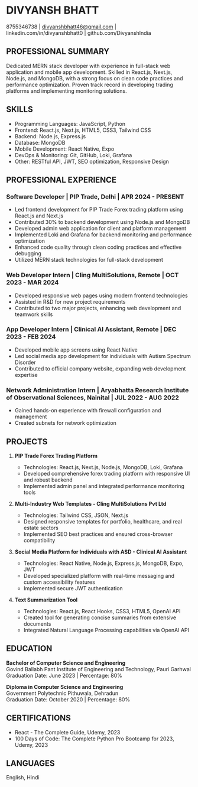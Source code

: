 # DIVYANSH BHATT

8755346738 | divyanshbhatt46@gmail.com | linkedin.com/in/divyanshbhatt0 | github.com/DivyanshIndia

## PROFESSIONAL SUMMARY

Dedicated MERN stack developer with experience in full-stack web application and mobile app development. Skilled in React.js, Next.js, Node.js, and MongoDB, with a strong focus on clean code practices and performance optimization. Proven track record in developing trading platforms and implementing monitoring solutions.

## SKILLS

- Programming Languages: JavaScript, Python
- Frontend: React.js, Next.js, HTML5, CSS3, Tailwind CSS
- Backend: Node.js, Express.js
- Database: MongoDB
- Mobile Development: React Native, Expo
- DevOps & Monitoring: Git, GitHub, Loki, Grafana
- Other: RESTful API, JWT, SEO optimization, Responsive Design

## PROFESSIONAL EXPERIENCE

### Software Developer | PIP Trade, Delhi | APR 2024 - PRESENT
- Led frontend development for PIP Trade Forex trading platform using React.js and Next.js
- Contributed 30% to backend development using Node.js and MongoDB
- Developed admin web application for client and platform management
- Implemented Loki and Grafana for backend monitoring and performance optimization
- Enhanced code quality through clean coding practices and effective debugging
- Utilized MERN stack technologies for full-stack development

### Web Developer Intern | Cling MultiSolutions, Remote | OCT 2023 - MAR 2024
- Developed responsive web pages using modern frontend technologies
- Assisted in R&D for new project requirements
- Contributed to two major projects, enhancing web development and teamwork skills

### App Developer Intern | Clinical AI Assistant, Remote | DEC 2023 - FEB 2024
- Developed mobile app screens using React Native
- Led social media app development for individuals with Autism Spectrum Disorder
- Contributed to official company website, expanding web development expertise

### Network Administration Intern | Aryabhatta Research Institute of Observational Sciences, Nainital | JUL 2022 - AUG 2022
- Gained hands-on experience with firewall configuration and management
- Created subnets for network optimization

## PROJECTS

1. **PIP Trade Forex Trading Platform**
   - Technologies: React.js, Next.js, Node.js, MongoDB, Loki, Grafana
   - Developed comprehensive forex trading platform with responsive UI and robust backend
   - Implemented admin panel and integrated performance monitoring tools

2. **Multi-Industry Web Templates - Cling MultiSolutions Pvt Ltd**
   - Technologies: Tailwind CSS, JSON, Next.js
   - Designed responsive templates for portfolio, healthcare, and real estate sectors
   - Implemented SEO best practices and ensured cross-browser compatibility

3. **Social Media Platform for Individuals with ASD - Clinical AI Assistant**
   - Technologies: React Native, Node.js, Express.js, MongoDB, Expo, JWT
   - Developed specialized platform with real-time messaging and custom accessibility features
   - Implemented secure JWT authentication

4. **Text Summarization Tool**
   - Technologies: React.js, React Hooks, CSS3, HTML5, OpenAI API
   - Created tool for generating concise summaries from extensive documents
   - Integrated Natural Language Processing capabilities via OpenAI API

## EDUCATION

**Bachelor of Computer Science and Engineering**  
Govind Ballabh Pant Institute of Engineering and Technology, Pauri Garhwal  
Graduation Date: June 2023 | Percentage: 80%

**Diploma in Computer Science and Engineering**  
Government Polytechnic Pithuwala, Dehradun  
Graduation Date: October 2020 | Percentage: 80%

## CERTIFICATIONS

- React - The Complete Guide, Udemy, 2023
- 100 Days of Code: The Complete Python Pro Bootcamp for 2023, Udemy, 2023

## LANGUAGES

English, Hindi
